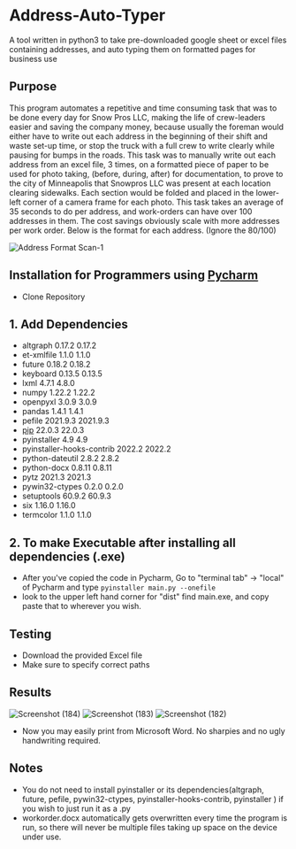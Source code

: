 # Address-Auto-Typer
A tool written in python3 to take pre-downloaded google sheet or excel files containing addresses, and auto typing them on formatted pages for business use 

## Purpose
This program automates a repetitive and time consuming task that was to be done every day for Snow Pros LLC, making the life of crew-leaders easier and saving the company money, because usually the foreman would either have to write out each address in the beginning of their shift and waste set-up time, or stop the truck with a full crew to write clearly while pausing for bumps in the roads. This task was to manually write out each address from an excel file, 3 times, on a formatted piece of paper to be used for photo taking, (before, during, after) for documentation, to prove to the city of Minneapolis that Snowpros LLC was present at each location clearing sidewalks. Each section would be folded and placed in the  lower-left corner of a camera frame for each photo. This task takes an average of 35 seconds to do per address, and work-orders can have over 100 addresses in them. The cost savings obviously scale with more addresses per work order. Below is the format for each address. (Ignore the 80/100)

![Address Format Scan-1](https://user-images.githubusercontent.com/94456069/156400012-a6de49b1-33c9-41c1-aabf-68f0388bae68.png)

## Installation for Programmers using [Pycharm](https://www.jetbrains.com/help/pycharm/installation-guide.html)
* Clone Repository
## 1. Add Dependencies 
* altgraph	0.17.2	0.17.2
* et-xmlfile	1.1.0	1.1.0
* future	0.18.2	0.18.2
* keyboard	0.13.5	0.13.5
* lxml	4.7.1	4.8.0
* numpy	1.22.2	1.22.2
* openpyxl	3.0.9	3.0.9
* pandas	1.4.1	1.4.1
* pefile	2021.9.3	2021.9.3
* [pip](https://www.geeksforgeeks.org/how-to-install-pip-on-windows/)	22.0.3	22.0.3
* pyinstaller	4.9	4.9
* pyinstaller-hooks-contrib	2022.2	2022.2
* python-dateutil	2.8.2	2.8.2
* python-docx	0.8.11	0.8.11
* pytz	2021.3	2021.3
* pywin32-ctypes	0.2.0	0.2.0
* setuptools	60.9.2	60.9.3
* six	1.16.0	1.16.0
* termcolor	1.1.0	1.1.0

## 2. To make Executable after installing all dependencies (.exe)
* After you've copied the code in Pycharm, Go to "terminal tab" -> "local" of Pycharm and type 
`pyinstaller main.py --onefile`
* look to the upper left hand corner for "dist" find main.exe, and copy paste that to wherever you wish. 

## Testing
* Download the provided Excel file 
* Make sure to specify correct paths 

## Results
![Screenshot (184)](https://user-images.githubusercontent.com/94456069/156395898-30b3bddd-f151-4d5e-a2a7-540fdf3cb9df.png)
![Screenshot (183)](https://user-images.githubusercontent.com/94456069/156394105-10f932eb-7c8f-49e7-b78a-36f81a2dd6fa.png)
![Screenshot (182)](https://user-images.githubusercontent.com/94456069/156394142-63fcff1c-188d-452a-8f3d-97070459b477.png)

* Now you may easily print from Microsoft Word. No sharpies and no ugly handwriting required. 

## Notes
* You do not need to install pyinstaller or its dependencies(altgraph, future, pefile, pywin32-ctypes, pyinstaller-hooks-contrib, pyinstaller ) if you wish to just run it as a .py
* workorder.docx automatically gets overwritten every time the program is run, so there will never be multiple files taking up space on the device under use.
